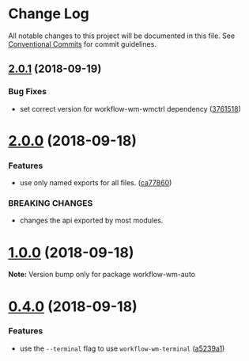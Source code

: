 # Change Log

All notable changes to this project will be documented in this file.
See [Conventional Commits](https://conventionalcommits.org) for commit guidelines.

<a name="2.0.1"></a>
## [2.0.1](https://github.com/havardh/workflow/compare/workflow-wm-auto@2.0.0...workflow-wm-auto@2.0.1) (2018-09-19)


### Bug Fixes

* set correct version for workflow-wm-wmctrl dependency ([3761518](https://github.com/havardh/workflow/commit/3761518))





<a name="2.0.0"></a>
# [2.0.0](https://github.com/havardh/workflow/compare/workflow-wm-auto@1.0.0...workflow-wm-auto@2.0.0) (2018-09-18)


### Features

* use only named exports for all files. ([ca77860](https://github.com/havardh/workflow/commit/ca77860))


### BREAKING CHANGES

* changes the api exported by most modules.





<a name="1.0.0"></a>
# [1.0.0](https://github.com/havardh/workflow/compare/workflow-wm-auto@0.4.0...workflow-wm-auto@1.0.0) (2018-09-18)

**Note:** Version bump only for package workflow-wm-auto





<a name="0.4.0"></a>
# [0.4.0](https://github.com/havardh/workflow/compare/workflow-wm-auto@0.3.3...workflow-wm-auto@0.4.0) (2018-09-18)


### Features

* use the `--terminal` flag to use `workflow-wm-terminal` ([a5239a1](https://github.com/havardh/workflow/commit/a5239a1))
